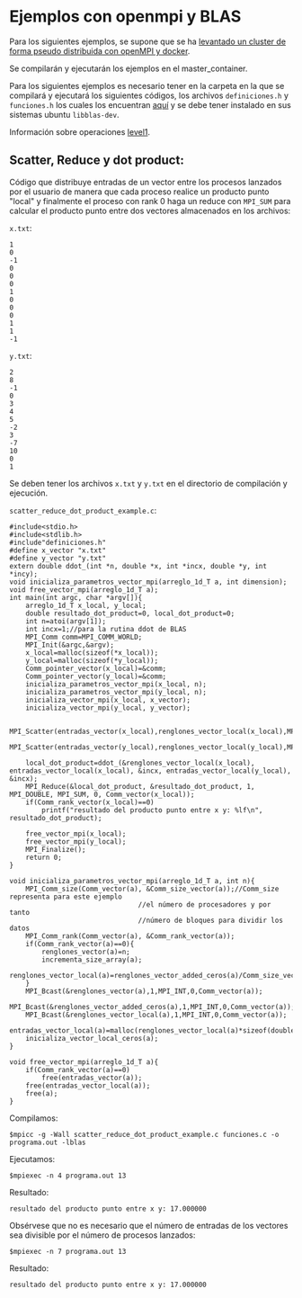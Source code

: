 # Ejemplos con openmpi y BLAS

Para los siguientes ejemplos, se supone que se ha [levantado un cluster de forma pseudo distribuida con openMPI y docker](../../../). 

Se compilarán y ejecutarán los ejemplos en el master_container.

Para los siguientes ejemplos es necesario tener en la carpeta en la que se compilará y ejecutará los siguientes códigos, los archivos `definiciones.h` y `funciones.h` los cuales los encuentran [aquí](../) y se debe tener instalado en sus sistemas ubuntu `libblas-dev`.

Información sobre operaciones [level1](http://www.netlib.org/blas/#_level_1).

## Scatter, Reduce y dot product:

Código que distribuye entradas de un vector entre los procesos lanzados por el usuario de manera que cada proceso realice un producto punto "local" y finalmente el proceso con rank 0 haga un reduce con `MPI_SUM` para calcular el producto punto entre dos vectores almacenados en los archivos:

`x.txt`:

```
1
0
-1
0
0
0
1
0
0
0
1
1
-1
```

`y.txt`:

```
2
8
-1
0
3
4
5
-2
3
-7
10
0
1
```

Se deben tener los archivos `x.txt` y `y.txt` en el directorio de compilación y ejecución.

`scatter_reduce_dot_product_example.c`:

```
#include<stdio.h>
#include<stdlib.h>
#include"definiciones.h"
#define x_vector "x.txt"
#define y_vector "y.txt"
extern double ddot_(int *n, double *x, int *incx, double *y, int *incy);
void inicializa_parametros_vector_mpi(arreglo_1d_T a, int dimension);
void free_vector_mpi(arreglo_1d_T a);
int main(int argc, char *argv[]){
	arreglo_1d_T x_local, y_local;
	double resultado_dot_product=0, local_dot_product=0;
	int n=atoi(argv[1]);
	int incx=1;//para la rutina ddot de BLAS
	MPI_Comm comm=MPI_COMM_WORLD;
	MPI_Init(&argc,&argv);
	x_local=malloc(sizeof(*x_local));
	y_local=malloc(sizeof(*y_local));
	Comm_pointer_vector(x_local)=&comm;
	Comm_pointer_vector(y_local)=&comm;
	inicializa_parametros_vector_mpi(x_local, n);
	inicializa_parametros_vector_mpi(y_local, n);
	inicializa_vector_mpi(x_local, x_vector);
	inicializa_vector_mpi(y_local, y_vector);

	MPI_Scatter(entradas_vector(x_local),renglones_vector_local(x_local),MPI_DOUBLE,entradas_vector_local(x_local),renglones_vector_local(x_local),MPI_DOUBLE,0,Comm_vector(x_local));
	MPI_Scatter(entradas_vector(y_local),renglones_vector_local(y_local),MPI_DOUBLE,entradas_vector_local(y_local),renglones_vector_local(y_local),MPI_DOUBLE,0,Comm_vector(y_local));
	
	local_dot_product=ddot_(&renglones_vector_local(x_local), entradas_vector_local(x_local), &incx, entradas_vector_local(y_local), &incx);
	MPI_Reduce(&local_dot_product, &resultado_dot_product, 1, MPI_DOUBLE, MPI_SUM, 0, Comm_vector(x_local));
	if(Comm_rank_vector(x_local)==0)
		printf("resultado del producto punto entre x y: %lf\n", resultado_dot_product);
	
	free_vector_mpi(x_local);
	free_vector_mpi(y_local);
	MPI_Finalize();
	return 0;
}

void inicializa_parametros_vector_mpi(arreglo_1d_T a, int n){
	MPI_Comm_size(Comm_vector(a), &Comm_size_vector(a));//Comm_size representa para este ejemplo
								//el número de procesadores y por tanto
								//número de bloques para dividir los datos
	MPI_Comm_rank(Comm_vector(a), &Comm_rank_vector(a));
	if(Comm_rank_vector(a)==0){
		renglones_vector(a)=n;
		incrementa_size_array(a);
		renglones_vector_local(a)=renglones_vector_added_ceros(a)/Comm_size_vector(a);
	}
	MPI_Bcast(&renglones_vector(a),1,MPI_INT,0,Comm_vector(a));
	MPI_Bcast(&renglones_vector_added_ceros(a),1,MPI_INT,0,Comm_vector(a));
	MPI_Bcast(&renglones_vector_local(a),1,MPI_INT,0,Comm_vector(a));
	entradas_vector_local(a)=malloc(renglones_vector_local(a)*sizeof(double));
	inicializa_vector_local_ceros(a);
}

void free_vector_mpi(arreglo_1d_T a){
	if(Comm_rank_vector(a)==0)
		free(entradas_vector(a));
	free(entradas_vector_local(a));
	free(a);
}

```

Compilamos:

```
$mpicc -g -Wall scatter_reduce_dot_product_example.c funciones.c -o programa.out -lblas

```

Ejecutamos:

```
$mpiexec -n 4 programa.out 13

```

Resultado:

```
resultado del producto punto entre x y: 17.000000
```

Obsérvese que no es necesario que el número de entradas de los vectores sea divisible por el número de procesos lanzados:

```
$mpiexec -n 7 programa.out 13
```

Resultado:

```
resultado del producto punto entre x y: 17.000000
```
